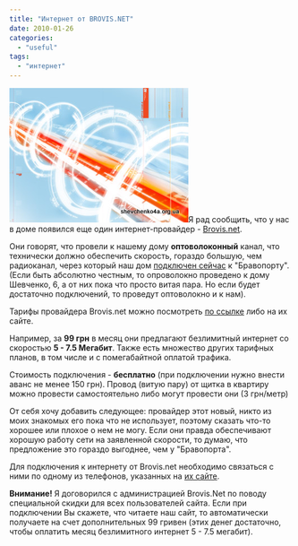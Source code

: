 ```yaml
---
title: "Интернет от BROVIS.NET"
date: 2010-01-26
categories: 
  - "useful"
tags: 
  - "интернет"
---
```


![Оптоволоконный интернет в Броварах](/wp-content/uploads/2010/01/Singular_Optical_Fiber_Cable.jpg "Оптоволоконный интернет в Броварах")Я рад сообщить, что у нас в доме появился еще один интернет-провайдер - [Brovis.net](http://brovis.net.ua).

Они говорят, что провели к нашему дому **оптоволоконный** канал, что технически должно обеспечить скорость, гораздо большую, чем радиоканал, через который наш дом [подключен сейчас](http://shevchenko4a.brovary.org/internet/) к "Бравопорту". (Если быть абсолютно честным, то опроволокно проведено к дому Шевченко, 6, а от них пока что просто витая пара. Но если будет достаточно подключений, то проведут оптоволокно и к нам).

Тарифы провайдера Brovis.net можно посмотреть [по ссылке](https://docs.google.com/fileview?id=0B15gOycbY2u7YWU1Mzg1MWQtNzA1YS00NzAzLWE4NmMtYjAwM2NlNGNjY2M3&hl=ru) либо на их сайте.

Например, за **99 грн** в месяц они предлагают безлимитный интернет со скоростью **5 - 7.5 Мегабит**. Также есть множество других тарифных планов, в том числе и с помегабайтной оплатой трафика. <!--more-->

Стоимость подключения - **бесплатно** (при подключении нужно внести аванс не менее 150 грн). Провод (витую пару) от щитка в квартиру можно провести самостоятельно либо могут провести они (3 грн/метр)

От себя хочу добавить следующее: провайдер этот новый, никто из моих знакомых его пока что не использует, поэтому сказать что-то хорошее или плохое о нем не могу. Если они правда обеспечивают хорошую работу сети на заявленной скорости, то думаю, что предложение это гораздо выгоднее, чем у "Бравопорта".

Для подключения к интернету от Brovis.net необходимо связаться с ними по одному из телефонов, указанных на [их сайте](http://brovis.net.ua).

**Внимание!** Я договорился с администрацией Brovis.Net по поводу специальной скидки для всех пользователей сайта. Если при подключении Вы скажете, что читаете наш сайт, то автоматически получаете на счет дополнительных 99 гривен (этих денег достаточно, чтобы оплатить месяц безлимитного интернет 5 - 7.5 мегабит).
